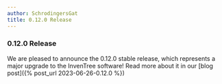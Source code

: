 ```yaml
---
author: SchrodingersGat
title: 0.12.0 Release
---
```


### 0.12.0 Release

We are pleased to announce the 0.12.0 stable release, which represents a major upgrade to the InvenTree software! Read more about it in our [blog post]({% post_url 2023-06-26-0.12.0 %})
